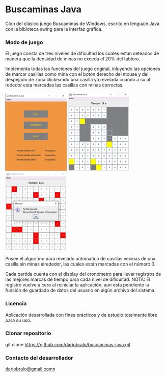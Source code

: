 # Buscaminas Java

Clon del clásico juego Buscaminas de Windows, escrito en lenguaje Java con la bibloteca swing para la interfaz gráfica.

### Modo de juego

El juego consta de tres niveles de dificultad los cuales estan seteados de manera que la densidad 
de minas no exceda el 20% del tablero.

Implementa todas las funciones del juego original, inluyendo las opciones de marcar casillas 
como mina con el boton derecho del mouse y del despejado de zona clickeando una casilla ya revelada
cuando a su al rededor esta marcadas las casillas con minas correctas.

![Presentación 1](./assets/inicio.png)
![Presentación 2](./assets/partida.png)
![Presentación 3](./assets/finpartida.png)

Posee el algoritmo para revelado automatico de casillas vecinas de una casilla sin minas alrededor, 
las cuales están marcadas con el número 0.

Cada partida cuenta con el display del cronómetro para llevar registros de las mejores marcas de tiempo
para cada nivel de dificultad.
NOTA: El registro vuelve a cero al reiniciar la aplicación, aun esta pendiente la función de guardado 
de datos del usuario en algún archivo del sistema.

### Licencia

Aplicación desarrollada con fines prácticos y de estudio totalmente libre para su uso.

### Clonar repositorio

git clone https://github.com/dariobralo/buscaminas-java.git

### Contacto del desarrollador

dariobralo@gmail.comn
